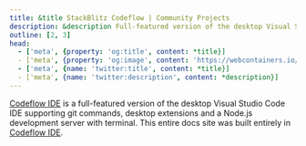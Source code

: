 ```yaml
---
title: &title StackBlitz Codeflow | Community Projects
description: &description Full-featured version of the desktop Visual Studio Code IDE built with WebContainer API.
outline: [2, 3]
head:
  - ['meta', {property: 'og:title', content: *title}]
  - ['meta', {property: 'og:image', content: 'https://webcontainers.io/img/og/guide-community_inspirations.png'}]
  - ['meta', {name: 'twitter:title', content: *title}]
  - ['meta', {name: 'twitter:description', content: *description}]
---
```

<script setup lang="ts">
import PageHeading from '@theme/components/CommunityProjects/CommunityProjectPageHeading.vue';
import Screenshot from '@theme/components/CommunityProjects/CommunityProjectScreenshot.vue';
import ArticleLink from '@theme/components/Helpers/ArticleLink.vue';
import VideoLink from '@theme/components/Helpers/VideoLink.vue';
</script>

<PageHeading title="StackBlitz Codeflow" category="ide" />

[Codeflow IDE](https://developers.stackblitz.com/codeflow) is a full-featured version of the desktop Visual Studio Code IDE supporting git commands, desktop extensions and a Node.js development server with terminal. This entire docs site was built entirely in [Codeflow IDE](https://developers.stackblitz.com/codeflow).

<Screenshot src="/img/community/codeflow.png" alt="Codeflow IDE" href="https://developers.stackblitz.com/codeflow" />

<VideoLink
  imgSrc="/img/community/eric_simons_talk.png"
  title="Codeflow announcement at ViteConf 2022"
  body="Watch the Keynote from Eric Simons, CEO of StackBlitz, announcing Codeflow at ViteConf 2022"
  href="https://www.youtube.com/watch?v=Ea1zJD5uQRg"
/>
<!-- Here's a Keynote from [Eric Simons](https://twitter.com/ericsimons40), the CEO of StackBlitz, [announcing Codeflow](https://www.youtube.com/watch?v=Ea1zJD5uQR) at ViteConf 2022: -->

<ArticleLink
  imgSrc="/img/community/codeflow-stackblitz-figma.jpg"
  title="StackBlitz Launches Codeflow and Announces Figma Investment"
  body="Read more about StackBlitz and Codeflow in this Newstack article"
  href="https://thenewstack.io/stackblitz-launches-codeflow-and-announces-figma-investment/"
/>